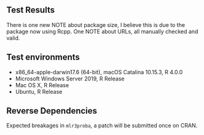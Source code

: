 ## Test Results

There is one new NOTE about package size, I believe this is due to the package now using Rcpp. One NOTE about URLs, all manually checked and valid. 

## Test environments

* x86_64-apple-darwin17.6 (64-bit), macOS Catalina 10.15.3, R 4.0.0
* Microsoft Windows Server 2019, R Release
* Mac OS X, R Release
* Ubuntu, R Release

## Reverse Dependencies

Expected breakages in `mlr3proba`, a patch will be submitted once on CRAN.